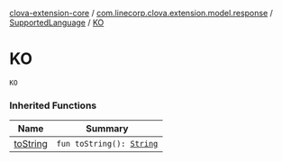 [clova-extension-core](../../index.md) / [com.linecorp.clova.extension.model.response](../index.md) / [SupportedLanguage](index.md) / [KO](./-k-o.md)

# KO

`KO`

### Inherited Functions

| Name | Summary |
|---|---|
| [toString](to-string.md) | `fun toString(): `[`String`](https://kotlinlang.org/api/latest/jvm/stdlib/kotlin/-string/index.html) |
